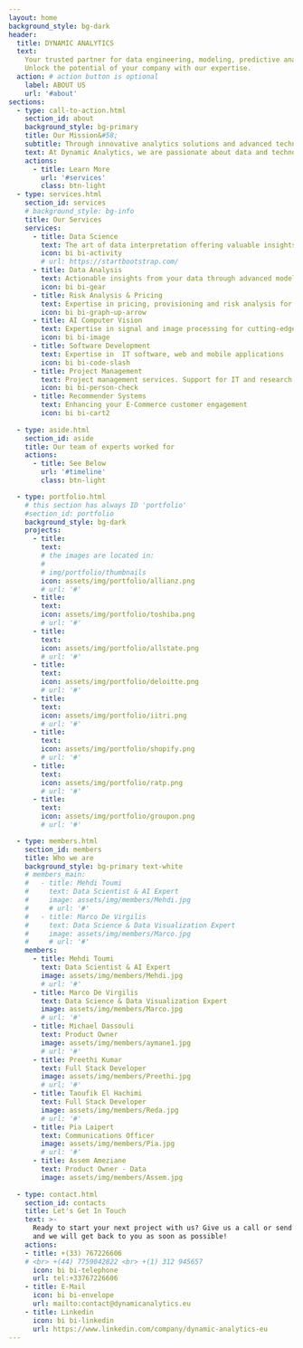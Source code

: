```yaml
---
layout: home
background_style: bg-dark
header:
  title: DYNAMIC ANALYTICS
  text: 
    Your trusted partner for data engineering, modeling, predictive analytics, IT development and more.  
    Unlock the potential of your company with our expertise.
  action: # action button is optional
    label: ABOUT US
    url: '#about'
sections:
  - type: call-to-action.html
    section_id: about
    background_style: bg-primary
    title: Our Mission&#58;
    subtitle: Through innovative analytics solutions and advanced technologies, we aim to empower organizations with data-driven insights to bolster informed decision-making, enhance operational efficieny, and fuel sustainable growth for our clients.
    text: At Dynamic Analytics, we are passionate about data and technology. With years of experience in the field, our team of experts is committed to delivering innovative solutions that drive results. We are committed to delivering superior value and exceptional service while upholding the highest standards of integrity, accuracy, and confidentiality. Together, we transform data into opportunities. 
    actions:
      - title: Learn More
        url: '#services'
        class: btn-light
  - type: services.html
    section_id: services
    # background_style: bg-info
    title: Our Services
    services:
      - title: Data Science
        text: The art of data interpretation offering valuable insights from complex datasets
        icon: bi bi-activity
        # url: https://startbootstrap.com/
      - title: Data Analysis
        text: Actionable insights from your data through advanced modeling and predictive analysis
        icon: bi bi-gear
      - title: Risk Analysis & Pricing
        text: Expertise in pricing, provisioning and risk analysis for P&C insurance companies
        icon: bi bi-graph-up-arrow
      - title: AI Computer Vision
        text: Expertise in signal and image processing for cutting-edge solutions in visual analysis
        icon: bi bi-image
      - title: Software Development
        text: Expertise in  IT software, web and mobile applications
        icon: bi bi-code-slash
      - title: Project Management
        text: Project management services. Support for IT and research projects
        icon: bi bi-person-check
      - title: Recommender Systems
        text: Enhancing your E-Commerce customer engagement
        icon: bi bi-cart2
        
  - type: aside.html
    section_id: aside
    title: Our team of experts worked for
    actions:
      - title: See Below
        url: '#timeline'
        class: btn-light

  - type: portfolio.html
    # this section has always ID 'portfolio'
    #section_id: portfolio
    background_style: bg-dark
    projects:
      - title: 
        text: 
        # the images are located in:
        # 
        # img/portfolio/thumbnails
        icon: assets/img/portfolio/allianz.png
        # url: '#'
      - title: 
        text: 
        icon: assets/img/portfolio/toshiba.png
        # url: '#'
      - title: 
        text: 
        icon: assets/img/portfolio/allstate.png
        # url: '#'
      - title: 
        text: 
        icon: assets/img/portfolio/deloitte.png
        # url: '#'
      - title: 
        text: 
        icon: assets/img/portfolio/iitri.png
        # url: '#'
      - title: 
        text: 
        icon: assets/img/portfolio/shopify.png
        # url: '#'
      - title: 
        text: 
        icon: assets/img/portfolio/ratp.png
        # url: '#'
      - title: 
        text: 
        icon: assets/img/portfolio/groupon.png
        # url: '#'

  - type: members.html
    section_id: members
    title: Who we are
    background_style: bg-primary text-white
    # members_main:
    #   - title: Mehdi Toumi
    #     text: Data Scientist & AI Expert
    #     image: assets/img/members/Mehdi.jpg
    #     # url: '#'
    #   - title: Marco De Virgilis
    #     text: Data Science & Data Visualization Expert
    #     image: assets/img/members/Marco.jpg
    #     # url: '#'
    members:
      - title: Mehdi Toumi
        text: Data Scientist & AI Expert
        image: assets/img/members/Mehdi.jpg
        # url: '#'
      - title: Marco De Virgilis
        text: Data Science & Data Visualization Expert
        image: assets/img/members/Marco.jpg
        # url: '#'
      - title: Michael Dassouli
        text: Product Owner
        image: assets/img/members/aymane1.jpg
        # url: '#'
      - title: Preethi Kumar
        text: Full Stack Developer
        image: assets/img/members/Preethi.jpg
        # url: '#'
      - title: Taoufik El Hachimi
        text: Full Stack Developer
        image: assets/img/members/Reda.jpg
        # url: '#'
      - title: Pia Laipert
        text: Communications Officer
        image: assets/img/members/Pia.jpg
        # url: '#'
      - title: Assem Ameziane
        text: Product Owner - Data
        image: assets/img/members/Assem.jpg
  
  - type: contact.html
    section_id: contacts
    title: Let's Get In Touch
    text: >-
      Ready to start your next project with us? Give us a call or send us an email
      and we will get back to you as soon as possible!
    actions:
    - title: +(33) 767226606 
    # <br> +(44) 7759042822 <br> +(1) 312 945657 
      icon: bi bi-telephone
      url: tel:+33767226606
    - title: E-Mail
      icon: bi bi-envelope
      url: mailto:contact@dynamicanalytics.eu
    - title: Linkedin
      icon: bi bi-linkedin
      url: https://www.linkedin.com/company/dynamic-analytics-eu
---
```

